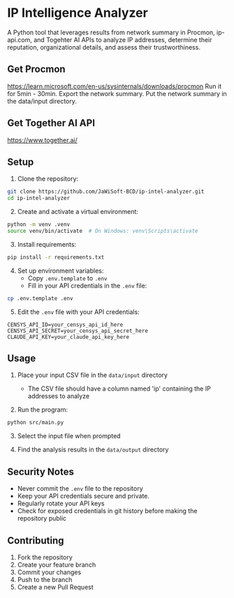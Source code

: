 # IP Intelligence Analyzer

A Python tool that leverages results from network summary in Procmon, ip-api.com, and Togehter AI APIs to analyze IP addresses, determine their reputation, organizational details, and assess their trustworthiness.

## Get Procmon

https://learn.microsoft.com/en-us/sysinternals/downloads/procmon
Run it for 5min - 30min.
Export the network summary. 
Put the network summary in the data/input directory.

## Get Together AI API
https://www.together.ai/

## Setup

1. Clone the repository:
```bash
git clone https://github.com/JaWiSoft-BCD/ip-intel-analyzer.git
cd ip-intel-analyzer
```

2. Create and activate a virtual environment:
```bash
python -m venv .venv
source venv/bin/activate  # On Windows: venv\Scripts\activate
```

3. Install requirements:
```bash
pip install -r requirements.txt
```

4. Set up environment variables:
   - Copy `.env.template` to `.env`
   - Fill in your API credentials in the `.env` file:
```bash
cp .env.template .env
```

5. Edit the `.env` file with your API credentials:
```
CENSYS_API_ID=your_censys_api_id_here
CENSYS_API_SECRET=your_censys_api_secret_here
CLAUDE_API_KEY=your_claude_api_key_here
```

## Usage

1. Place your input CSV file in the `data/input` directory
   - The CSV file should have a column named 'ip' containing the IP addresses to analyze

2. Run the program:
```bash
python src/main.py
```

3. Select the input file when prompted

4. Find the analysis results in the `data/output` directory

## Security Notes

- Never commit the `.env` file to the repository
- Keep your API credentials secure and private.
- Regularly rotate your API keys
- Check for exposed credentials in git history before making the repository public

## Contributing

1. Fork the repository
2. Create your feature branch
3. Commit your changes
4. Push to the branch
5. Create a new Pull Request